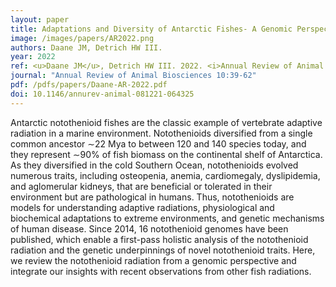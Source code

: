```yaml
---
layout: paper
title: Adaptations and Diversity of Antarctic Fishes- A Genomic Perspective
image: /images/papers/AR2022.png
authors: Daane JM, Detrich HW III.
year: 2022
ref: <u>Daane JM</u>, Detrich HW III. 2022. <i>Annual Review of Animal Biosciences</i> 10:39-62.
journal: "Annual Review of Animal Biosciences 10:39-62"
pdf: /pdfs/papers/Daane-AR-2022.pdf
doi: 10.1146/annurev-animal-081221-064325
---
```


Antarctic notothenioid fishes are the classic example of vertebrate adaptive radiation in a marine environment. Notothenioids diversified from a single common ancestor ∼22 Mya to between 120 and 140 species today, and they represent ∼90% of fish biomass on the continental shelf of Antarctica. As they diversified in the cold Southern Ocean, notothenioids evolved numerous traits, including osteopenia, anemia, cardiomegaly, dyslipidemia, and aglomerular kidneys, that are beneficial or tolerated in their environment but are pathological in humans. Thus, notothenioids are models for understanding adaptive radiations, physiological and biochemical adaptations to extreme environments, and genetic mechanisms of human disease. Since 2014, 16 notothenioid genomes have been published, which enable a first-pass holistic analysis of the notothenioid radiation and the genetic underpinnings of novel notothenioid traits. Here, we review the notothenioid radiation from a genomic perspective and integrate our insights with recent observations from other fish radiations.
